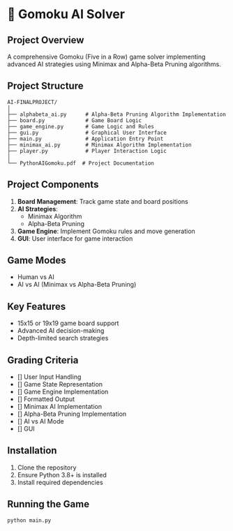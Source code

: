 # 🎲 Gomoku AI Solver

## Project Overview

A comprehensive Gomoku (Five in a Row) game solver implementing advanced AI strategies using Minimax and Alpha-Beta Pruning algorithms.

## Project Structure

```
AI-FINALPROJECT/
│
├── alphabeta_ai.py      # Alpha-Beta Pruning Algorithm Implementation
├── board.py             # Game Board Logic
├── game_engine.py       # Game Logic and Rules
├── gui.py               # Graphical User Interface
├── main.py              # Application Entry Point
├── minimax_ai.py        # Minimax Algorithm Implementation
├── player.py            # Player Interaction Logic
│
└── PythonAIGomoku.pdf  # Project Documentation
```

## Project Components

1. **Board Management**: Track game state and board positions
2. **AI Strategies**:
   - Minimax Algorithm
   - Alpha-Beta Pruning
3. **Game Engine**: Implement Gomoku rules and move generation
4. **GUI**: User interface for game interaction

## Game Modes

- Human vs AI
- AI vs AI (Minimax vs Alpha-Beta Pruning)

## Key Features

- 15x15 or 19x19 game board support
- Advanced AI decision-making
- Depth-limited search strategies

## Grading Criteria

- [] User Input Handling
- [] Game State Representation
- [] Game Engine Implementation
- [] Formatted Output
- [] Minimax AI Implementation
- [] Alpha-Beta Pruning Implementation
- [] AI vs AI Mode
- [] GUI

## Installation

1. Clone the repository
2. Ensure Python 3.8+ is installed
3. Install required dependencies

## Running the Game

```bash
python main.py
```
